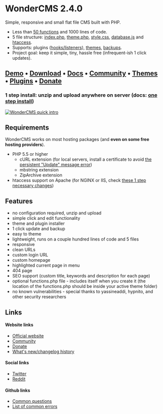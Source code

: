 # WonderCMS 2.4.0
Simple, responsive and small flat file CMS built with PHP.
 - Less than [50 functions](https://github.com/robiso/wondercms/wiki/List-of-all-functions) and 1000 lines of code.
 - 5 file structure: [index.php](https://github.com/robiso/wondercms/blob/master/index.php), [theme.php](https://github.com/robiso/wondercms/blob/master/themes/default/theme.php), [style.css](https://github.com/robiso/wondercms/blob/master/themes/default/css/style.css), [database.js](https://github.com/robiso/wondercms/wiki/Default-database.js#default-databasejs) and [htaccess](https://github.com/robiso/wondercms/blob/master/.htaccess).
 - Supports: plugins ([hooks/listeners](https://github.com/robiso/wondercms/wiki/List-of-hooks)), [themes](https://github.com/robiso/wondercms/wiki/Create-theme-in-8-easy-steps), [backups](https://github.com/robiso/wondercms/wiki/Create-theme-in-8-easy-steps).
 - Project goal: keep it simple, tiny, hassle free (infrequent-ish 1 click updates).

## [Demo](https://www.wondercms.com/demo) • [Download](https://wondercms.com/latest) • [Docs](https://github.com/robiso/wondercms/wiki#wondercms-documentation) • [Community](https://wondercms.com/community) • [Themes](https://wondercms.com/themes) • [Plugins](https://wondercms.com/plugins) • [Donate](https://wondercms.com/donate)
### 1 step install: unzip and upload anywhere on server (docs: [one step install](https://github.com/robiso/wondercms/wiki/One-step-install))

<a href="https://www.wondercms.com" title="WonderCMS website"><img src="https://www.wondercms.com/WonderCMS-intro.png?v=5" alt="WonderCMS quick intro" /></a>

## Requirements
WonderCMS works on most hosting packages (and **even on some free hosting providers**).
- PHP 5.5 or higher
  - cURL extension (for local servers, install a certificate to avoid [the persistent "Update" message error](https://github.com/robiso/wondercms/wiki/Persistent-%22New-WonderCMS-update-available%22-message))
  - mbstring extension
  - ZipArchive extension
- htaccess support on Apache (for NGINX or IIS, check [these 1 step necessary changes](https://github.com/robiso/wondercms/wiki/One-step-install#additional-steps-for-nginx-and-iis))

## Features
 - no configuration required, unzip and upload
 - simple click and edit functionality
 - theme and plugin installer
 - 1 click update and backup
 - easy to theme
 - lightweight, runs on a couple hundred lines of code and 5 files
 - responsive
 - clean URLs
 - custom login URL
 - custom homepage
 - highlighted current page in menu
 - 404 page
 - SEO support (custom title, keywords and description for each page)
 - optional functions.php file - includes itself when you create it (the location of the functions.php should be inside your active theme folder)
 - no known vulnerabilities - special thanks to yassineaddi, hypnito, and other security researchers

## Links
#### Website links
- [Official website](https://wondercms.com)
- [Community](https://wondercms.com/forum)
- [Donate](https://wondercms.com/donate)
- [What's new/changelog history](https://wondercms.com/whatsnew)

#### Social links
- [Twitter](https://twitter.com/wondercms)
- [Reddit](https://reddit.com/r/WonderCMS)

#### Github links
- [Common questions](https://github.com/robiso/wondercms/wiki#common-questions--help)
- [List of common errors](https://github.com/robiso/wondercms/wiki/List-of-common-errors#troubleshooting-common-errors)
